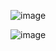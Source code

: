 ![image](https://user-images.githubusercontent.com/121868302/229510536-a175534b-a9fa-49ba-b66c-cbf66c25cd38.png)

 
![image](https://user-images.githubusercontent.com/121868302/229511838-ae8ffa0d-8144-456e-996e-8f1de68829f6.png)
